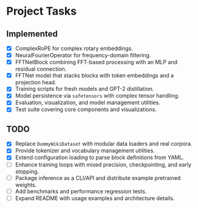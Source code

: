 # Project Tasks

## Implemented
- [x] ComplexRoPE for complex rotary embeddings.
- [x] NeuralFourierOperator for frequency-domain filtering.
- [x] FFTNetBlock combining FFT-based processing with an MLP and residual connection.
- [x] FFTNet model that stacks blocks with token embeddings and a projection head.
- [x] Training scripts for fresh models and GPT-2 distillation.
- [x] Model persistence via `safetensors` with complex tensor handling.
- [x] Evaluation, visualization, and model management utilities.
- [x] Test suite covering core components and visualizations.

## TODO
 - [x] Replace `DummyWikiDataset` with modular data loaders and real corpora.
 - [x] Provide tokenizer and vocabulary management utilities.
 - [x] Extend configuration loading to parse block definitions from YAML.
- [ ] Enhance training loops with mixed precision, checkpointing, and early stopping.
- [ ] Package inference as a CLI/API and distribute example pretrained weights.
- [ ] Add benchmarks and performance regression tests.
- [ ] Expand README with usage examples and architecture details.

